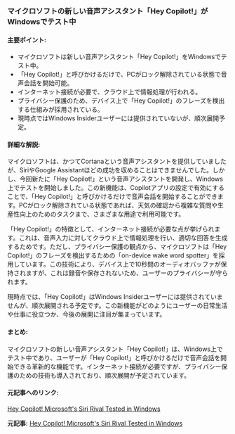 ### マイクロソフトの新しい音声アシスタント「Hey Copilot!」がWindowsでテスト中

#### 主要ポイント:
- マイクロソフトは新しい音声アシスタント「Hey Copilot!」をWindowsでテスト中。
- 「Hey Copilot!」と呼びかけるだけで、PCがロック解除されている状態で音声会話を開始可能。
- インターネット接続が必要で、クラウド上で情報処理が行われる。
- プライバシー保護のため、デバイス上で「Hey Copilot!」のフレーズを検出する仕組みが採用されている。
- 現時点ではWindows Insiderユーザーには提供されていないが、順次展開予定。

#### 詳細な解説:
マイクロソフトは、かつてCortanaという音声アシスタントを提供していましたが、SiriやGoogle Assistantほどの成功を収めることはできませんでした。しかし、今回新たに「Hey Copilot!」という音声アシスタントを開発し、Windows上でテストを開始しました。この新機能は、Copilotアプリの設定で有効にすることで、「Hey Copilot!」と呼びかけるだけで音声会話を開始することができます。PCがロック解除されている状態であれば、天気の確認から複雑な質問や生産性向上のためのタスクまで、さまざまな用途で利用可能です。

「Hey Copilot!」の特徴として、インターネット接続が必要な点が挙げられます。これは、音声入力に対してクラウド上で情報処理を行い、適切な回答を生成するためです。ただし、プライバシー保護の観点から、マイクロソフトは「Hey Copilot!」のフレーズを検出するための「on-device wake word spotter」を採用しています。この技術により、デバイス上で10秒間のオーディオバッファが保持されますが、これは録音や保存されないため、ユーザーのプライバシーが守られます。

現時点では、「Hey Copilot!」はWindows Insiderユーザーには提供されていませんが、順次展開される予定です。この新機能がどのようにユーザーの日常生活や仕事に役立つか、今後の展開に注目が集まっています。

#### まとめ:
マイクロソフトの新しい音声アシスタント「Hey Copilot!」は、Windows上でテスト中であり、ユーザーが「Hey Copilot!」と呼びかけるだけで音声会話を開始できる革新的な機能です。インターネット接続が必要ですが、プライバシー保護のための技術も導入されており、順次展開が予定されています。

#### 元記事へのリンク:
[Hey Copilot! Microsoft's Siri Rival Tested in Windows](リンク先URL)

**元記事:** [Hey Copilot! Microsoft's Siri Rival Tested in Windows](https://productnation.co/my/30621/hey-copilot-microsoft-voice-assistant/)